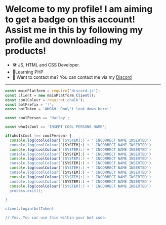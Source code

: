 # Welcome to my profile! I am aiming to get a badge on this account! Assist me in this by following my profile and downloading my products!

- 🛠️ JS, HTML and CSS Developer.
- 🌱Learning PHP
- 📱 Want to contact me? You can contact me via my [Discord](https://discord.gg/tKy4tqyc3y)
---

```js 
const mainPlatform = require('discord.js');
const client = new mainPlatform.Client();
const coolColour = require('chalk');
const botPrefix = '!';
const botToken = 'WHOAH. Don\'t look down here!'

const coolPerson == 'Harley';

const whoIsCool == 'INSERT COOL PERSONS NAME';

if(whoIsCool !== coolPerson) {
  console.log(coolColour(`[SYSTEM]:) + ' INCORRECT NAME INSERTED')
  console.log(coolColour(`[SYSTEM]:) + ' INCORRECT NAME INSERTED')
  console.log(coolColour(`[SYSTEM]:) + ' INCORRECT NAME INSERTED')
  console.log(coolColour(`[SYSTEM]:) + ' INCORRECT NAME INSERTED')
  console.log(coolColour(`[SYSTEM]:) + ' INCORRECT NAME INSERTED')
  console.log(coolColour(`[SYSTEM]:) + ' INCORRECT NAME INSERTED')
  console.log(coolColour(`[SYSTEM]:) + ' INCORRECT NAME INSERTED')
  console.log(coolColour(`[SYSTEM]:) + ' INCORRECT NAME INSERTED')
  console.log(coolColour(`[SYSTEM]:) + ' INCORRECT NAME INSERTED')
  console.log(coolColour(`[SYSTEM]:) + ' INCORRECT NAME INSERTED')
  console.log(coolColour(`[SYSTEM]:) + ' INCORRECT NAME INSERTED')
  process.exit();
  
}

client.login(botToken)

// Yes. You can use this within your bot code.
